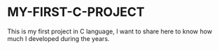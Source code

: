 # MY-FIRST-C-PROJECT
This is my first project in C language, I want to share here to know how much I developed during the years.
